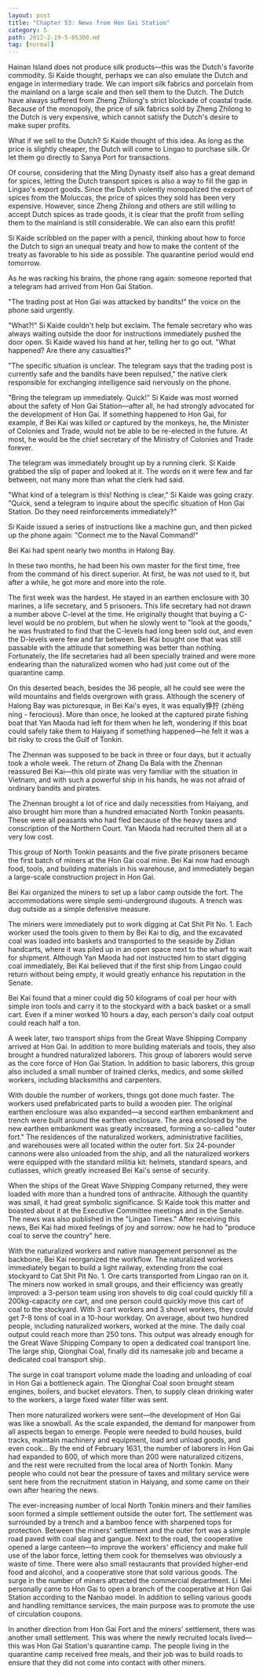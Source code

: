 ```yaml
---
layout: post
title: "Chapter 53: News from Hon Gai Station"
category: 5
path: 2012-2-19-5-05300.md
tag: [normal]
---
```


Hainan Island does not produce silk products—this was the Dutch's favorite commodity. Si Kaide thought, perhaps we can also emulate the Dutch and engage in intermediary trade. We can import silk fabrics and porcelain from the mainland on a large scale and then sell them to the Dutch. The Dutch have always suffered from Zheng Zhilong's strict blockade of coastal trade. Because of the monopoly, the price of silk fabrics sold by Zheng Zhilong to the Dutch is very expensive, which cannot satisfy the Dutch's desire to make super profits.

What if we sell to the Dutch? Si Kaide thought of this idea. As long as the price is slightly cheaper, the Dutch will come to Lingao to purchase silk. Or let them go directly to Sanya Port for transactions.

Of course, considering that the Ming Dynasty itself also has a great demand for spices, letting the Dutch transport spices is also a way to fill the gap in Lingao's export goods. Since the Dutch violently monopolized the export of spices from the Moluccas, the price of spices they sold has been very expensive. However, since Zheng Zhilong and others are still willing to accept Dutch spices as trade goods, it is clear that the profit from selling them to the mainland is still considerable. We can also earn this profit!

Si Kaide scribbled on the paper with a pencil, thinking about how to force the Dutch to sign an unequal treaty and how to make the content of the treaty as favorable to his side as possible. The quarantine period would end tomorrow.

As he was racking his brains, the phone rang again: someone reported that a telegram had arrived from Hon Gai Station.

"The trading post at Hon Gai was attacked by bandits!" the voice on the phone said urgently.

"What?!" Si Kaide couldn't help but exclaim. The female secretary who was always waiting outside the door for instructions immediately pushed the door open. Si Kaide waved his hand at her, telling her to go out. "What happened? Are there any casualties?"

"The specific situation is unclear. The telegram says that the trading post is currently safe and the bandits have been repulsed," the native clerk responsible for exchanging intelligence said nervously on the phone.

"Bring the telegram up immediately. Quick!" Si Kaide was most worried about the safety of Hon Gai Station—after all, he had strongly advocated for the development of Hon Gai. If something happened to Hon Gai, for example, if Bei Kai was killed or captured by the monkeys, he, the Minister of Colonies and Trade, would not be able to be re-elected in the future. At most, he would be the chief secretary of the Ministry of Colonies and Trade forever.

The telegram was immediately brought up by a running clerk. Si Kaide grabbed the slip of paper and looked at it. The words on it were few and far between, not many more than what the clerk had said.

"What kind of a telegram is this! Nothing is clear," Si Kaide was going crazy. "Quick, send a telegram to inquire about the specific situation of Hon Gai Station. Do they need reinforcements immediately?"

Si Kaide issued a series of instructions like a machine gun, and then picked up the phone again: "Connect me to the Naval Command!"

Bei Kai had spent nearly two months in Halong Bay.

In these two months, he had been his own master for the first time, free from the command of his direct superior. At first, he was not used to it, but after a while, he got more and more into the role.

The first week was the hardest. He stayed in an earthen enclosure with 30 marines, a life secretary, and 5 prisoners. This life secretary had not drawn a number above C-level at the time. He originally thought that buying a C-level would be no problem, but when he slowly went to "look at the goods," he was frustrated to find that the C-levels had long been sold out, and even the D-levels were few and far between. Bei Kai bought one that was still passable with the attitude that something was better than nothing. Fortunately, the life secretaries had all been specially trained and were more endearing than the naturalized women who had just come out of the quarantine camp.

On this deserted beach, besides the 36 people, all he could see were the wild mountains and fields overgrown with grass. Although the scenery of Halong Bay was picturesque, in Bei Kai's eyes, it was equally狰狞 (zhēng níng - ferocious). More than once, he looked at the captured pirate fishing boat that Yan Maoda had left for them when he left, wondering if this boat could safely take them to Haiyang if something happened—he felt it was a bit risky to cross the Gulf of Tonkin.

The Zhennan was supposed to be back in three or four days, but it actually took a whole week. The return of Zhang Da Bala with the Zhennan reassured Bei Kai—this old pirate was very familiar with the situation in Vietnam, and with such a powerful ship in his hands, he was not afraid of ordinary bandits and pirates.

The Zhennan brought a lot of rice and daily necessities from Haiyang, and also brought him more than a hundred emaciated North Tonkin peasants. These were all peasants who had fled because of the heavy taxes and conscription of the Northern Court. Yan Maoda had recruited them all at a very low cost.

This group of North Tonkin peasants and the five pirate prisoners became the first batch of miners at the Hon Gai coal mine. Bei Kai now had enough food, tools, and building materials in his warehouse, and immediately began a large-scale construction project in Hon Gai.

Bei Kai organized the miners to set up a labor camp outside the fort. The accommodations were simple semi-underground dugouts. A trench was dug outside as a simple defensive measure.

The miners were immediately put to work digging at Cat Shit Pit No. 1. Each worker used the tools given to them by Bei Kai to dig, and the excavated coal was loaded into baskets and transported to the seaside by Zidian handcarts, where it was piled up in an open space next to the wharf to wait for shipment. Although Yan Maoda had not instructed him to start digging coal immediately, Bei Kai believed that if the first ship from Lingao could return without being empty, it would greatly enhance his reputation in the Senate.

Bei Kai found that a miner could dig 50 kilograms of coal per hour with simple iron tools and carry it to the stockyard with a back basket or a small cart. Even if a miner worked 10 hours a day, each person's daily coal output could reach half a ton.

A week later, two transport ships from the Great Wave Shipping Company arrived at Hon Gai. In addition to more building materials and tools, they also brought a hundred naturalized laborers. This group of laborers would serve as the core force of Hon Gai Station. In addition to basic laborers, this group also included a small number of trained clerks, medics, and some skilled workers, including blacksmiths and carpenters.

With double the number of workers, things got done much faster. The workers used prefabricated parts to build a wooden pier. The original earthen enclosure was also expanded—a second earthen embankment and trench were built around the earthen enclosure. The area enclosed by the new earthen embankment was greatly increased, forming a so-called "outer fort." The residences of the naturalized workers, administrative facilities, and warehouses were all located within the outer fort. Six 24-pounder cannons were also unloaded from the ship, and all the naturalized workers were equipped with the standard militia kit: helmets, standard spears, and cutlasses, which greatly increased Bei Kai's sense of security.

When the ships of the Great Wave Shipping Company returned, they were loaded with more than a hundred tons of anthracite. Although the quantity was small, it had great symbolic significance. Si Kaide took this matter and boasted about it at the Executive Committee meetings and in the Senate. The news was also published in the "Lingao Times." After receiving this news, Bei Kai had mixed feelings of joy and sorrow: now he had to "produce coal to serve the country" here.

With the naturalized workers and native management personnel as the backbone, Bei Kai reorganized the workflow. The naturalized workers immediately began to build a light railway, extending from the coal stockyard to Cat Shit Pit No. 1. Ore carts transported from Lingao ran on it. The miners now worked in small groups, and their efficiency was greatly improved: a 3-person team using iron shovels to dig coal could quickly fill a 200kg-capacity ore cart, and one person could quickly move this cart of coal to the stockyard. With 3 cart workers and 3 shovel workers, they could get 7-8 tons of coal in a 10-hour workday. On average, about two hundred people, including naturalized workers, worked at the mine. The daily coal output could reach more than 250 tons. This output was already enough for the Great Wave Shipping Company to open a dedicated coal transport line. The large ship, Qionghai Coal, finally did its namesake job and became a dedicated coal transport ship.

The surge in coal transport volume made the loading and unloading of coal in Hon Gai a bottleneck again. The Qionghai Coal soon brought steam engines, boilers, and bucket elevators. Then, to supply clean drinking water to the workers, a large fixed water filter was sent.

Then more naturalized workers were sent—the development of Hon Gai was like a snowball. As the scale expanded, the demand for manpower from all aspects began to emerge. People were needed to build houses, build tracks, maintain machinery and equipment, load and unload goods, and even cook... By the end of February 1631, the number of laborers in Hon Gai had expanded to 600, of which more than 200 were naturalized citizens, and the rest were recruited from the local area of North Tonkin. Many people who could not bear the pressure of taxes and military service were sent here from the recruitment station in Haiyang, and some came on their own after hearing the news.

The ever-increasing number of local North Tonkin miners and their families soon formed a simple settlement outside the outer fort. The settlement was surrounded by a trench and a bamboo fence with sharpened tops for protection. Between the miners' settlement and the outer fort was a simple road paved with coal slag and gangue. Next to the road, the cooperative opened a large canteen—to improve the workers' efficiency and make full use of the labor force, letting them cook for themselves was obviously a waste of time. There were also small restaurants that provided higher-end food and alcohol, and a cooperative store that sold various goods. The surge in the number of miners attracted the commercial department. Li Mei personally came to Hon Gai to open a branch of the cooperative at Hon Gai Station according to the Nanbao model. In addition to selling various goods and handling remittance services, the main purpose was to promote the use of circulation coupons.

In another direction from Hon Gai Fort and the miners' settlement, there was another small settlement. This was where the newly recruited locals lived—this was Hon Gai Station's quarantine camp. The people living in the quarantine camp received free meals, and their job was to build roads to ensure that they did not come into contact with other miners.
